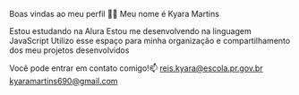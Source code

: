 Boas vindas ao meu perfil 💙💙
Meu nome é Kyara Martins

Estou estudando na Alura
Estou me desenvolvendo na linguagem JavaScript
Utilizo esse espaço para minha organização e compartilhamento dos meu projetos desenvolvidos

Você pode entrar em contato comigo!📫
reis.kyara@escola.pr.gov.br
kyaramartins690@gmail.com
